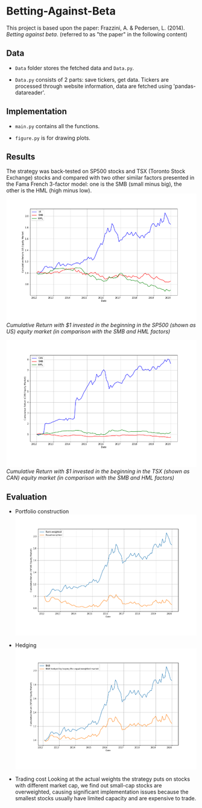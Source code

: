 # Betting-Against-Beta

This project is based upon the paper: Frazzini, A. \& Pedersen, L. (2014). *Betting against beta*. (referred to as "the paper" in the following content)

## Data
- `Data` folder stores the fetched data and `Data.py`.

- `Data.py` consists of 2 parts: save tickers, get data. Tickers are processed through website information, data are fetched using 'pandas-datareader'.


## Implementation
- `main.py` contains all the functions.

- `figure.py` is for drawing plots.


## Results

The strategy was back-tested on SP500 stocks and TSX (Toronto Stock Exchange) stocks and compared with two other similar factors presented in the Fama French 3-factor model: one is the SMB (small minus big), the other is the HML (high minus low).
![US](Output/US.png)
*Cumulative Return with $1 invested in the beginning in the SP500 (shown as US) equity market (in comparison with the SMB and HML factors)*

![CAN](Output/CAN.png)
*Cumulative Return with $1 invested in the beginning in the TSX (shown as CAN) equity market (in comparison with the SMB and HML factors)*

## Evaluation
- Portfolio construction
![US Equal W](Output/SP500EqualW.png)

- Hedging
![US Hedge](Output/SP500Hedge.png)

- Trading cost
Looking at the actual weights the strategy puts on stocks with different market cap, we find out small-cap stocks are overweighted, causing significant implementation issues because the smallest stocks usually have limited capacity and are expensive to trade.


